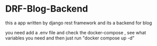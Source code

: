 # DRF-Blog-Backend
this a app written by django rest framework and its a backend for blog

you need add a .env file and check the docker-compose , see what variables you need and then just run "docker compose up -d"
